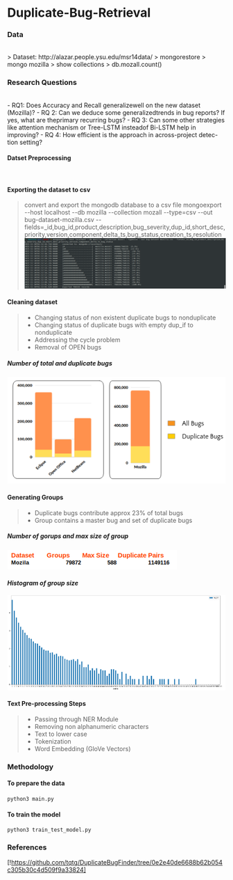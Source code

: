 # Duplicate-Bug-Retrieval

### Data
<br/>
> Dataset: http://alazar.people.ysu.edu/msr14data/
> mongorestore
> mongo mozilla
> show collections
> db.mozall.count()

### Research Questions
</br>
- RQ1: Does Accuracy and Recall generalizewell on the new
dataset (Mozilla)?
- RQ 2: Can we deduce some generalizedtrends in bug reports?
If yes, what are theprimary recurring bugs?
- RQ 3: Can some other strategies like attention mechanism
or Tree-LSTM insteadof Bi-LSTM help in improving?
- RQ 4: How efficient is the approach in across-project detec-
tion setting?

#### Datset Preprocessing
</br>

#### Exporting the dataset to csv
> convert and export the mongodb database to a csv file
> mongoexport --host localhost --db mozilla --collection mozall --type=csv --out bug-dataset-mozilla.csv --fields=_id,bug_id,product,description,bug_severity,dup_id,short_desc,priority,version,component,delta_ts,bug_status,creation_ts,resolution
![Exporting to CSV](media/convert.png)

#### Cleaning dataset
> - Changing status of non existent duplicate bugs to nonduplicate
> - Changing status of duplicate bugs with empty dup_if to nonduplicate
> - Addressing the cycle problem
> - Removal of OPEN bugs


##### *Number of total and duplicate bugs*
![Number of total and duplicate bugs](media/bugs.png)


#### Generating Groups
> - Duplicate bugs contribute approx 23% of total bugs
> - Group contains a master bug and set of duplicate bugs

##### *Number of gorups and max size of group*
![Number of gorups and max size of group](media/groups.png)

#### *Histogram of group size*
![Histogram of group size](media/histogram.png)


#### Text Pre-processing Steps
> - Passing through NER Module
> - Removing non alphanumeric characters
> - Text to lower case
> - Tokenization
> - Word Embedding (GloVe Vectors)


### Methodology
#### To prepare the data
```
python3 main.py
```

#### To train the model
```
python3 train_test_model.py
```

### References
[!https://github.com/tqtg/DuplicateBugFinder/tree/0e2e40de6688b62b054c305b30c4d509f9a33824]


